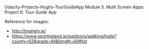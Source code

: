 Udacity-Projects-Hughs-TourGuideApp
Module 5. Multi Screen Apps: 
Project 6: Tour Guide App

Reference for images: 
- http://tinahely.ie/
- https://www.sportireland.ie/outdoors/walking/trails?county=62&grade=All&length=All#list
